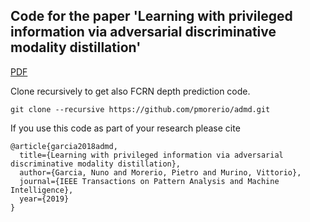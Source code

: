 ## Code for the paper 'Learning with privileged information via adversarial discriminative modality distillation'

[PDF](https://arxiv.org/abs/1810.08437)

Clone recursively to get also FCRN depth prediction code.

```
git clone --recursive https://github.com/pmorerio/admd.git
```

If you use this code as part of your research please cite
```
@article{garcia2018admd,
  title={Learning with privileged information via adversarial discriminative modality distillation},
  author={Garcia, Nuno and Morerio, Pietro and Murino, Vittorio},
  journal={IEEE Transactions on Pattern Analysis and Machine Intelligence},
  year={2019}
}
```
